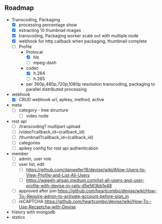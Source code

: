 ## Roadmap
* Transcoding, Packaging
    * [x] processing percentage show
    * [x] extracting 10 thumbnail images
    * [x] transcoding, Packaging worker scale out with multiple node
    * [x] webhook for http callback when packaging, thumbnail complete
    * [ ] Profile
        - Protocal
            - [x] hls
            - [ ] mpeg-dash
        - codec
            - [x] h.264
            - [ ] h.265
        - per 360p,480p,720p,1080p resolution transcoding, packaging to parallel distributed processing
* webhook
    * [x] CRUD webhook url, apikey, method, active
* meta
    * [ ] category - tree structure
        * [ ] video node
* rest api
    * [ ] /transcoding? multipart upload
    * [ ] /video?callback_id={callback_id}
    * [ ] /thumbnail?callback_id={callback_id}
    * [ ] categories
    * [ ] apikey config for rest api authentication
* member
    * [ ] admin, user role
    * [ ] user list, edit 
        * [ ] https://github.com/danweller18/devise/wiki/Allow-Users-to-View-Profile-and-List-All-Users
        * [ ] https://wajeeh-ahsan.medium.com/list-all-users-and-user-profile-with-devise-in-rails-d5e563bb1e48
    * [ ] approved after join https://github.com/heartcombo/devise/wiki/How-To:-Require-admin-to-activate-account-before-sign_in
    * [ ] reCAPTCHA https://github.com/heartcombo/devise/wiki/How-To:-Use-Recaptcha-with-Devise
* history with mongodb
* statics